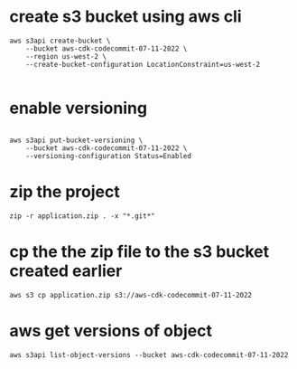 # create s3 bucket using aws cli 

```
aws s3api create-bucket \
    --bucket aws-cdk-codecommit-07-11-2022 \
    --region us-west-2 \
    --create-bucket-configuration LocationConstraint=us-west-2
    
```

# enable versioning 

```

aws s3api put-bucket-versioning \
    --bucket aws-cdk-codecommit-07-11-2022 \
    --versioning-configuration Status=Enabled
```

# zip the project

```
zip -r application.zip . -x "*.git*"
```

# cp the the zip file to the s3 bucket created earlier

```
aws s3 cp application.zip s3://aws-cdk-codecommit-07-11-2022
```
# aws get versions of object 

```
aws s3api list-object-versions --bucket aws-cdk-codecommit-07-11-2022
```